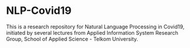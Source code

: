 # NLP-Covid19
This is a research repository for Natural Language Processing in Covid19, initiated by several lectures from Applied Information System Research Group, School of Applied Science - Telkom University. 
